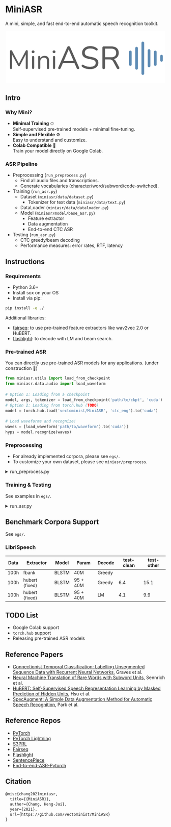 # MiniASR

A mini, simple, and fast end-to-end automatic speech recognition toolkit.

<p align="center">
  <img src="logo.png" width="500">
</p>

## Intro

### Why Mini?
<!-- * **Minimal Code** 📄  
  Less than 1600 lines of code.
* **Minimal Modification** ✏️  
  Easy to customize. -->
* **Minimal Training** ⏱  
  Self-supervised pre-trained models + minimal fine-tuning.
* **Simple and Flexible** ⚙️  
  Easy to understand and customize.
* **Colab Compatible** 🧪  
  Train your model directly on Google Colab.
<!-- * **Fast Deployment** 🚀
  Fast fine-tuning for real-world applications. -->


### ASR Pipeline

* Preprocessing (`run_preprocess.py`)
  * Find all audio files and transcriptions.
  * Generate vocabularies (character/word/subword/code-switched).
* Training (`run_asr.py`)
  * Dataset (`miniasr/data/dataset.py`)
    * Tokenizer for text data (`miniasr/data/text.py`)
  * DataLoader (`miniasr/data/dataloader.py`)
  * Model (`miniasr/model/base_asr.py`)
    * Feature extractor
    * Data augmentation
    * End-to-end CTC ASR
* Testing (`run_asr.py`)
  * CTC greedy/beam decoding
  * Performance measures: error rates, RTF, latency


## Instructions

### Requirements
* Python 3.6+
* Install sox on your OS
* Install via pip:
```bash
pip install -e ./
```
Additional libraries:
* [fairseq](https://github.com/pytorch/fairseq): to use pre-trained feature extractors like wav2vec 2.0 or HuBERT.
* [flashlight](https://github.com/flashlight/flashlight): to decode with LM and beam search.


### Pre-trained ASR
You can directly use pre-trained ASR models for any applications. (under construction 🚧)
```python
from miniasr.utils import load_from_checkpoint
from miniasr.data.audio import load_waveform

# Option 1: Loading from a checkpoint
model, args, tokenizer = load_from_checkpoint('path/to/ckpt', 'cuda')
# Option 2: Loading from torch.hub (TODO)
model = torch.hub.load('vectominist/MiniASR', 'ctc_eng').to('cuda')

# Load waveforms and recognize!
waves = [load_waveform('path/to/waveform').to('cuda')]
hyps = model.recognize(waves)
```

### Preprocessing
* For already implemented corpora, please see `egs/`.
* To customize your own dataset, please see `miniasr/preprocess`.

<details><summary>run_preprocess.py</summary><p>

Options:
```
  --corpus Corpus name.
  --path Path to dataset.
  --set Which subsets to be processed.
  --out Output directory.
  --gen-vocab Specify whether to generate vocabulary files.
  --char-vocab-size Character vocabulary size.
  --word-vocab-size Word vocabulary size.
  --subword-vocab-size Subword vocabulary size.
  --gen-subword Specify whether to generate subword vocabulary.
  --subword-mode {unigram,bpe} Subword training mode.
  --char-coverage Character coverage.
  --seed SEED Set random seed.
  --njobs Number of workers.
  --log-file Logging file.
  --log-level {DEBUG,INFO,WARNING,ERROR,CRITICAL} Logging level.
```

</p></details>

### Training & Testing
See examples in `egs/`.

<details><summary>run_asr.py</summary><p>

Options:
```
  --config Training configuration file (.yaml).
  --test Specify testing mode.
  --ckpt Checkpoint for testing.
  --test-name Specify testing results' name.
  --cpu Using CPU only.
  --seed Set random seed.
  --njobs Number of workers.
  --log-file Logging file.
  --log-level {DEBUG,INFO,WARNING,ERROR,CRITICAL} Logging level.
```

</p></details>


## Benchmark Corpora Support
See `egs/`.

### LibriSpeech
| Data | Extractor      | Model | Param    | Decode | test-clean | test-other |
| ---- | -------------- | ----- | -------- | ------ | ---------- | ---------- |
| 100h | fbank          | BLSTM | 40M      | Greedy |            |            |
| 100h | hubert (fixed) | BLSTM | 95 + 40M | Greedy | 6.4        | 15.1       |
| 100h | hubert (fixed) | BLSTM | 95 + 40M | LM     | 4.1        | 9.9        |

## TODO List
* Google Colab support
* `torch.hub` support
* Releasing pre-trained ASR models

<!-- ## Acknowledgements

TBA -->

## Reference Papers

* [Connectionist Temporal Classification: Labelling Unsegmented Sequence Data with Recurrent Neural Networks](https://www.cs.toronto.edu/~graves/icml_2006.pdf), Graves et al.
* [Neural Machine Translation of Rare Words with Subword Units](https://aclanthology.org/P16-1162/), Sennrich et al.
* [HuBERT: Self-Supervised Speech Representation Learning by Masked Prediction of Hidden Units](https://arxiv.org/abs/2106.07447), Hsu et al.
* [SpecAugment: A Simple Data Augmentation Method for Automatic Speech Recognition](https://arxiv.org/abs/1904.08779), Park et al.


## Reference Repos

* [PyTorch](https://github.com/pytorch/pytorch)
* [PyTorch Lightning](https://github.com/PyTorchLightning/pytorch-lightning)
* [S3PRL](https://github.com/s3prl/s3prl)
* [Fairseq](https://github.com/pytorch/fairseq)
* [Flashlight](https://github.com/flashlight/flashlight)
* [SentencePiece](https://github.com/google/sentencepiece)
* [End-to-end-ASR-Pytorch](https://github.com/Alexander-H-Liu/End-to-end-ASR-Pytorch)


## Citation

```
@misc{chang2021miniasr,
  title={{MiniASR}},
  author={Chang, Heng-Jui},
  year={2021},
  url={https://github.com/vectominist/MiniASR}
}
```
